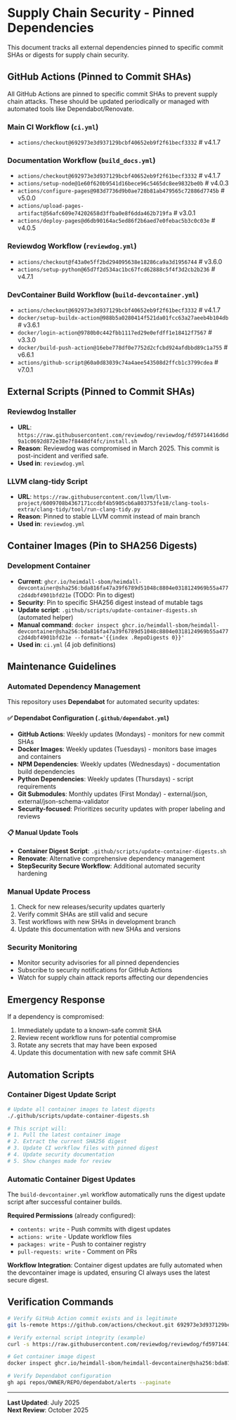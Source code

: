 # Supply Chain Security - Pinned Dependencies

This document tracks all external dependencies pinned to specific commit SHAs or digests for supply chain security.

## GitHub Actions (Pinned to Commit SHAs)

All GitHub Actions are pinned to specific commit SHAs to prevent supply chain attacks. These should be updated periodically or managed with automated tools like Dependabot/Renovate.

### Main CI Workflow (`ci.yml`)
- `actions/checkout@692973e3d937129bcbf40652eb9f2f61becf3332` # v4.1.7

### Documentation Workflow (`build_docs.yml`)
- `actions/checkout@692973e3d937129bcbf40652eb9f2f61becf3332` # v4.1.7  
- `actions/setup-node@1e60f620b9541d16bece96c5465dc8ee9832be0b` # v4.0.3
- `actions/configure-pages@983d7736d9b0ae728b81ab479565c72886d7745b` # v5.0.0  
- `actions/upload-pages-artifact@56afc609e74202658d3ffba0e8f6dda462b719fa` # v3.0.1
- `actions/deploy-pages@d6db90164ac5ed86f2b6aed7e0febac5b3c0c03e` # v4.0.5

### Reviewdog Workflow (`reviewdog.yml`)
- `actions/checkout@f43a0e5ff2bd294095638e18286ca9a3d1956744` # v3.6.0
- `actions/setup-python@65d7f2d534ac1bc67fcd62888c5f4f3d2cb2b236` # v4.7.1

### DevContainer Build Workflow (`build-devcontainer.yml`)
- `actions/checkout@692973e3d937129bcbf40652eb9f2f61becf3332` # v4.1.7
- `docker/setup-buildx-action@988b5a0280414f521da01fcc63a27aeeb4b104db` # v3.6.1
- `docker/login-action@9780b0c442fbb1117ed29e0efdff1e18412f7567` # v3.3.0
- `docker/build-push-action@16ebe778df0e7752d2cfcbd924afdbbd89c1a755` # v6.6.1
- `actions/github-script@60a0d83039c74a4aee543508d2ffcb1c3799cdea` # v7.0.1

## External Scripts (Pinned to Commit SHAs)

### Reviewdog Installer
- **URL**: `https://raw.githubusercontent.com/reviewdog/reviewdog/fd59714416d6d9a1c0692d872e38e7f8448df4fc/install.sh`
- **Reason**: Reviewdog was compromised in March 2025. This commit is post-incident and verified safe.
- **Used in**: `reviewdog.yml`

### LLVM clang-tidy Script  
- **URL**: `https://raw.githubusercontent.com/llvm/llvm-project/6009708b4367171ccdbf4b5905cb6a803753fe18/clang-tools-extra/clang-tidy/tool/run-clang-tidy.py`
- **Reason**: Pinned to stable LLVM commit instead of main branch
- **Used in**: `reviewdog.yml`

## Container Images (Pin to SHA256 Digests)

### Development Container
- **Current**: `ghcr.io/heimdall-sbom/heimdall-devcontainer@sha256:bda816fa47a39f6789d51048c8804e0318124969b55a477c2d4dbf4901bfd21e` (TODO: Pin to digest)
- **Security**: Pin to specific SHA256 digest instead of mutable tags
- **Update script**: `.github/scripts/update-container-digests.sh` (automated helper)
- **Manual command**: `docker inspect ghcr.io/heimdall-sbom/heimdall-devcontainer@sha256:bda816fa47a39f6789d51048c8804e0318124969b55a477c2d4dbf4901bfd21e --format='{{index .RepoDigests 0}}'`
- **Used in**: `ci.yml` (4 job definitions)

## Maintenance Guidelines

### Automated Dependency Management
This repository uses **Dependabot** for automated security updates:

#### ✅ **Dependabot Configuration** (`.github/dependabot.yml`)
- **GitHub Actions**: Weekly updates (Mondays) - monitors for new commit SHAs
- **Docker Images**: Weekly updates (Tuesdays) - monitors base images and containers
- **NPM Dependencies**: Weekly updates (Wednesdays) - documentation build dependencies  
- **Python Dependencies**: Weekly updates (Thursdays) - script requirements
- **Git Submodules**: Monthly updates (First Monday) - external/json, external/json-schema-validator
- **Security-focused**: Prioritizes security updates with proper labeling and reviews

#### 📋 **Manual Update Tools**
- **Container Digest Script**: `.github/scripts/update-container-digests.sh`
- **Renovate**: Alternative comprehensive dependency management
- **StepSecurity Secure Workflow**: Additional automated security hardening

### Manual Update Process
1. Check for new releases/security updates quarterly
2. Verify commit SHAs are still valid and secure
3. Test workflows with new SHAs in development branch
4. Update this documentation with new SHAs and versions

### Security Monitoring
- Monitor security advisories for all pinned dependencies
- Subscribe to security notifications for GitHub Actions
- Watch for supply chain attack reports affecting our dependencies

## Emergency Response

If a dependency is compromised:
1. Immediately update to a known-safe commit SHA
2. Review recent workflow runs for potential compromise
3. Rotate any secrets that may have been exposed
4. Update this documentation with new safe commit SHA

## Automation Scripts

### Container Digest Update Script
```bash
# Update all container images to latest digests
./.github/scripts/update-container-digests.sh

# This script will:
# 1. Pull the latest container image
# 2. Extract the current SHA256 digest  
# 3. Update CI workflow files with pinned digest
# 4. Update security documentation
# 5. Show changes made for review
```

### Automatic Container Digest Updates
The `build-devcontainer.yml` workflow automatically runs the digest update script after successful container builds.

**Required Permissions** (already configured):
- `contents: write` - Push commits with digest updates
- `actions: write` - Update workflow files  
- `packages: write` - Push to container registry
- `pull-requests: write` - Comment on PRs

**Workflow Integration**: Container digest updates are fully automated when the devcontainer image is updated, ensuring CI always uses the latest secure digest.

## Verification Commands

```bash
# Verify GitHub Action commit exists and is legitimate
git ls-remote https://github.com/actions/checkout.git 692973e3d937129bcbf40652eb9f2f61becf3332

# Verify external script integrity (example)
curl -s https://raw.githubusercontent.com/reviewdog/reviewdog/fd59714416d6d9a1c0692d872e38e7f8448df4fc/install.sh | sha256sum

# Get container image digest
docker inspect ghcr.io/heimdall-sbom/heimdall-devcontainer@sha256:bda816fa47a39f6789d51048c8804e0318124969b55a477c2d4dbf4901bfd21e --format='{{index .RepoDigests 0}}'

# Verify Dependabot configuration
gh api repos/OWNER/REPO/dependabot/alerts --paginate
```

---
**Last Updated**: July 2025  
**Next Review**: October 2025